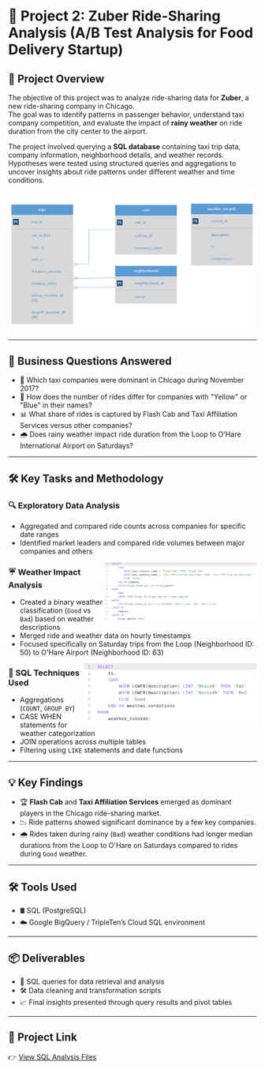 # 🚕 Project 2: Zuber Ride-Sharing Analysis (A/B Test Analysis for Food Delivery Startup)

## 🧭 Project Overview
The objective of this project was to analyze ride-sharing data for **Zuber**, a new ride-sharing company in Chicago.  
The goal was to identify patterns in passenger behavior, understand taxi company competition, and evaluate the impact of **rainy weather** on ride duration from the city center to the airport.

The project involved querying a **SQL database** containing taxi trip data, company information, neighborhood details, and weather records. Hypotheses were tested using structured queries and aggregations to uncover insights about ride patterns under different weather and time conditions.
<p align="center">
  <img src="./2_1.PNG" alt="Zuber Database Schema" width="500"/>
</p>

---

## 🧠 Business Questions Answered
- 🚖 Which taxi companies were dominant in Chicago during November 2017?
- 💛 How does the number of rides differ for companies with "Yellow" or "Blue" in their names?
- 📊 What share of rides is captured by Flash Cab and Taxi Affiliation Services versus other companies?
- 🌧️ Does rainy weather impact ride duration from the Loop to O'Hare International Airport on Saturdays?

---

## 🛠️ Key Tasks and Methodology

### 🔍 Exploratory Data Analysis
- Aggregated and compared ride counts across companies for specific date ranges
- Identified market leaders and compared ride volumes between major companies and others

<img align="right" src="./2_2.PNG" width="310" />

### ☔ Weather Impact Analysis
- Created a binary weather classification (`Good` vs `Bad`) based on weather descriptions
- Merged ride and weather data on hourly timestamps
- Focused specifically on Saturday trips from the Loop (Neighborhood ID: 50) to O'Hare Airport (Neighborhood ID: 63)

<img align="right" src="./2_3.PNG" width="350"/>

### 🧮 SQL Techniques Used
- Aggregations (`COUNT`, `GROUP BY`)
- CASE WHEN statements for weather categorization
- JOIN operations across multiple tables
- Filtering using `LIKE` statements and date functions 

---

## 💡 Key Findings
- 🏆 **Flash Cab** and **Taxi Affiliation Services** emerged as dominant players in the Chicago ride-sharing market.
- 📉 Ride patterns showed significant dominance by a few key companies.
- 🌧️ Rides taken during rainy (`Bad`) weather conditions had longer median durations from the Loop to O'Hare on Saturdays compared to rides during `Good` weather.

---

## 🛠️ Tools Used
- 🛢️ SQL (PostgreSQL)
- ☁️ Google BigQuery / TripleTen’s Cloud SQL environment

---

## 📦 Deliverables
- 🧹 SQL queries for data retrieval and analysis
- 🛠️ Data cleaning and transformation scripts
- 📈 Final insights presented through query results and pivot tables

---

## 🔗 Project Link
👉 [View SQL Analysis Files](./exploratory_analysis.sql)
